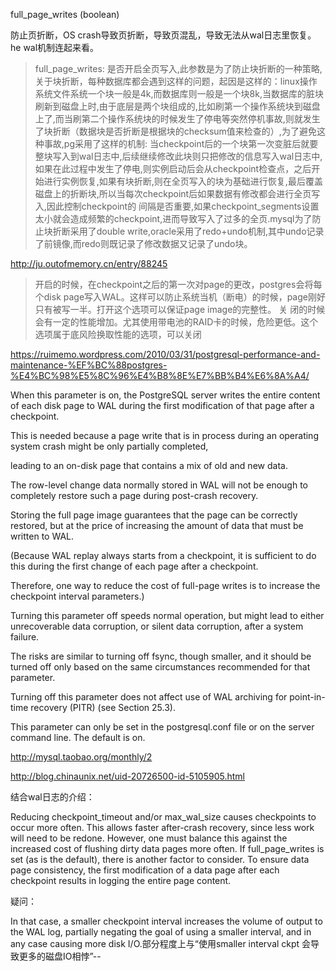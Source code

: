 full_page_writes (boolean)

防止页折断，OS crash导致页折断，导致页混乱，导致无法从wal日志里恢复。he wal机制连起来看。

>full_page_writes: 是否开启全页写入,此参数是为了防止块折断的一种策略,关于块折断，每种数据库都会遇到这样的问题，起因是这样的：linux操作系统文件系统一个块一般是4k,而数据库则一般是一个块8k,当数据库的脏块刷新到磁盘上时,由于底层是两个块组成的,比如刷第一个操作系统块到磁盘上了,而当刷第二个操作系统块的时候发生了停电等突然停机事故,则就发生了块折断（数据块是否折断是根据块的checksum值来检查的）,为了避免这种事故,pg采用了这样的机制:
当checkpoint后的一个块第一次变脏后就要整块写入到wal日志中,后续继续修改此块则只把修改的信息写入wal日志中,如果在此过程中发生了停电,则实例启动后会从checkpoint检查点，之后开始进行实例恢复,如果有块折断,则在全页写入的块为基础进行恢复,最后覆盖磁盘上的折断块,所以当每次checkpoint后如果数据有修改都会进行全页写入,因此控制checkpoint的
间隔是否重要,如果checkpoint_segments设置太小就会造成频繁的checkpoint,进而导致写入了过多的全页.mysql为了防止块折断采用了double write,oracle采用了redo+undo机制,其中undo记录了前镜像,而redo则既记录了修改数据又记录了undo块。

http://ju.outofmemory.cn/entry/88245

>开启的时候，在checkpoint之后的第一次对page的更改，postgres会将每 个disk page写入WAL。这样可以防止系统当机（断电）的时候，page刚好只有被写一半。打开这个选项可以保证page image的完整性。
关 闭的时候会有一定的性能增加。尤其使用带电池的RAID卡的时候，危险更低。这个选项属于底风险换取性能的选项，可以关闭

https://ruimemo.wordpress.com/2010/03/31/postgresql-performance-and-maintenance-%EF%BC%88postgres-%E4%BC%98%E5%8C%96%E4%B8%8E%E7%BB%B4%E6%8A%A4/


When this parameter is on, the PostgreSQL server writes the entire content of each disk page to WAL during the first modification of that page after a checkpoint. 

This is needed because a page write that is in process during an operating system crash might be only partially completed,

leading to an on-disk page that contains a mix of old and new data.

The row-level change data normally stored in WAL will not be enough to completely restore such a page during post-crash recovery.

Storing the full page image guarantees that the page can be correctly restored, but at the price of increasing the amount of data that must be written to WAL. 

(Because WAL replay always starts from a checkpoint, it is sufficient to do this during the first change of each page after a checkpoint. 

Therefore, one way to reduce the cost of full-page writes is to increase the checkpoint interval parameters.)

Turning this parameter off speeds normal operation, but might lead to either unrecoverable data corruption, or silent data corruption, after a system failure. 

The risks are similar to turning off fsync, though smaller, and it should be turned off only based on the same circumstances recommended for that parameter.

Turning off this parameter does not affect use of WAL archiving for point-in-time recovery (PITR) (see Section 25.3).

This parameter can only be set in the postgresql.conf file or on the server command line. The default is on.





http://mysql.taobao.org/monthly/2

http://blog.chinaunix.net/uid-20726500-id-5105905.html


结合wal日志的介绍：

>
Reducing checkpoint_timeout and/or max_wal_size causes checkpoints to occur more often. This allows faster after-crash recovery, since less work will need to be redone. However, one must balance this against the increased cost of flushing dirty data pages more often. If full_page_writes is set (as is the default), there is another factor to consider. To ensure data page consistency, the first modification of a data page after each checkpoint results in logging the entire page content. 

疑问：

>
In that case, a smaller checkpoint interval increases the volume of output to the WAL log, partially negating the goal of using a smaller interval, and in any case causing more disk I/O.部分程度上与“使用smaller interval ckpt 会导致更多的磁盘IO相悖”--

